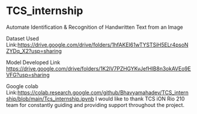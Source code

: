 # TCS_internship
Automate Identification & Recognition of Handwritten Text from an Image

Dataset Used Link:https://drive.google.com/drive/folders/1hfAKEI61wTYSTSiH5ELr4psoNZYDq_X2?usp=sharing

Model Developed Link https://drive.google.com/drive/folders/1K2lV7PZHGYKvJefHIB8n3okAVEo9EVFG?usp=sharing

Google colab Link:https://colab.research.google.com/github/Bhavyamahadev/TCS_internship/blob/main/Tcs_internship.ipynb
I would like to thank TCS iON Rio 210 team for constantly guiding and providing support throughout the project.
